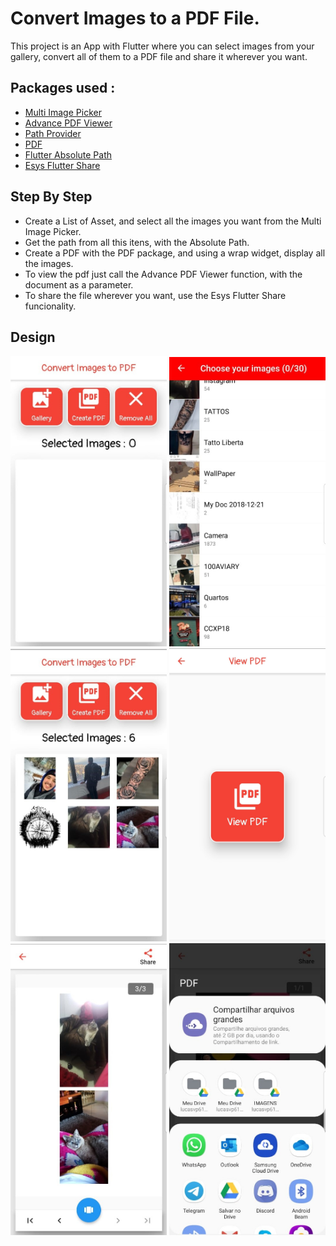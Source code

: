 # Convert Images to a PDF File.

This project is an App with Flutter where you can select images from your gallery, convert all of them
to a PDF file and share it wherever you want.

## Packages used :

- [Multi Image Picker](https://pub.dev/packages/multi_image_picker)
- [Advance PDF Viewer](https://pub.dev/packages/advance_pdf_viewer)
- [Path Provider](https://pub.dev/packages/path_provider)
- [PDF](https://pub.dev/packages/pdf)
- [Flutter Absolute Path](https://pub.dev/packages/flutter_absolute_path)
- [Esys Flutter Share](https://pub.dev/packages/esys_flutter_share)

## Step By Step

- Create a List of Asset, and select all the images you want from the Multi Image Picker.
- Get the path from all this itens, with the Absolute Path.
- Create a PDF with the PDF package, and using a wrap widget, display all the images.
- To view the pdf just call the Advance PDF Viewer function, with the document as a parameter.
- To share the file wherever you want, use the Esys Flutter Share funcionality.

## Design

<img src='lib/github/first.jpeg' heigth='300' width='250' margin-right='15'> <img src='lib/github/second.jpeg' heigth='300' width='250'> </br>
<img src='lib/github/third.jpeg' heigth='300' width='250'> <img src='lib/github/fourth.jpeg' heigth='300' width='250'> </br>
<img src='lib/github/fifth.jpeg' heigth='300' width='250'> <img src='lib/github/sixth.jpeg' heigth='300' width='250'> </br>

